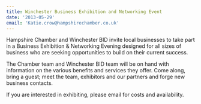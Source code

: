 ```yaml
---
title: Winchester Business Exhibition and Networking Event
date: '2013-05-29'
email: 'Katie.crow@hampshirechamber.co.uk'
---
```

Hampshire Chamber and Winchester BID invite local businesses to take part in a Business Exhibition & Networking Evening designed for all sizes of business who are seeking opportunities to build on their current success.

The Chamber team and Winchester BID team will be on hand with information on the various benefits and services they offer. Come along, bring a guest; meet the team, exhibitors and our partners and forge new business contacts.

If you are interested in exhibiting, please email for costs and availability.
